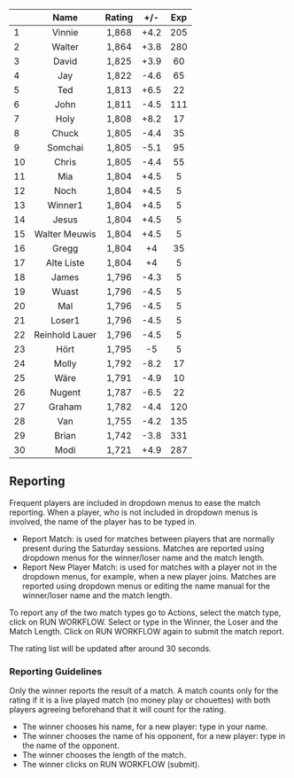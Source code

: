 | |Name|Rating|+/-|Exp|
|-|:--:|:----:|:-:|:-:|
|1|Vinnie|1,868|+4.2|205|
|2|Walter|1,864|+3.8|280|
|3|David|1,825|+3.9|60|
|4|Jay|1,822|-4.6|65|
|5|Ted|1,813|+6.5|22|
|6|John|1,811|-4.5|111|
|7|Holy|1,808|+8.2|17|
|8|Chuck|1,805|-4.4|35|
|9|Somchai|1,805|-5.1|95|
|10|Chris|1,805|-4.4|55|
|11|Mia|1,804|+4.5|5|
|12|Noch|1,804|+4.5|5|
|13|Winner1|1,804|+4.5|5|
|14|Jesus|1,804|+4.5|5|
|15|Walter Meuwis|1,804|+4.5|5|
|16|Gregg|1,804|+4|35|
|17|Alte Liste|1,804|+4|5|
|18|James|1,796|-4.3|5|
|19|Wuast|1,796|-4.5|5|
|20|Mal|1,796|-4.5|5|
|21|Loser1|1,796|-4.5|5|
|22|Reinhold Lauer|1,796|-4.5|5|
|23|Hört|1,795|-5|5|
|24|Molly|1,792|-8.2|17|
|25|Wäre|1,791|-4.9|10|
|26|Nugent|1,787|-6.5|22|
|27|Graham|1,782|-4.4|120|
|28|Van|1,755|-4.2|135|
|29|Brian|1,742|-3.8|331|
|30|Modi|1,721|+4.9|287|

 

## Reporting

Frequent players are included in dropdown menus to ease the match reporting.
When a player, who is not included in dropdown menus is involved, the name of the player has to be typed in.

- Report Match:  is used for matches between players that are normally present during the Saturday sessions.
Matches are reported using dropdown menus for the winner/loser name and the match length.
- Report New Player Match:  is used for matches with a player not in the dropdown menus, for example, when a new player joins.
Matches are reported using dropdown menus or editing the name manual for the winner/loser name and the match length.

To report any of the two match types go to Actions, select the match type, click on RUN WORKFLOW.
Select or type in the Winner, the Loser and the Match Length.
Click on RUN WORKFLOW again to submit the match report.

The rating list will be updated after around 30 seconds.

### Reporting Guidelines

Only the winner reports the result of a match.
A match counts only for the rating if it is a live played match (no money play or chouettes)
with both players agreeing beforehand that it will count for the rating.

- The winner chooses his name, for a new player: type in your name.
- The winner chooses the name of his opponent, for a new player: type in the name of the opponent.
- The winner chooses the length of the match.
- The winner clicks on RUN WORKFLOW (submit).
